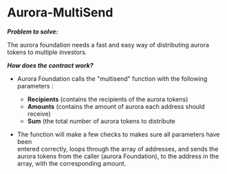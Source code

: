 # Aurora-MultiSend

_**Problem to solve:**_

The aurora foundation needs a fast and easy way of distributing aurora tokens
to multiple investors.

_**How does the contract work?**_

- Aurora Foundation calls the "multisend" function with
  the following parameters :
  - **Recipients** (contains the recipients of the aurora tokens)
  - **Amounts** (contains the amount of aurora each address should receive)
  - **Sum** (the total number of aurora tokens to distribute 

- The function will make a few checks to makes sure all parameters have been  
  entered correctly, loops through the array of addresses, and sends the 
  aurora tokens from the caller (aurora Foundation), to the address in the array,
  with the corresponding amount.

